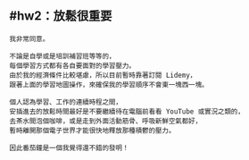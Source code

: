 #hw2：放鬆很重要
----

    我非常同意。

    不論是自學或是培訓補習班等等的，
    每個學習方式都有各自要面對的學習壓力。
    由於我的經濟條件比較堪慮，所以目前暫時靠著訂閱 Lidemy，
    跟著上面的學習地圖操作，來確保我的學習順序不會東一塊西一塊。

    個人認為學習、工作的連續時程之間，
    安插進去的放鬆時間最好是不要繼續待在電腦前看看 YouTube 或實況之類的，
    去茶水間泡個咖啡，或是走到外面活動筋骨、呼吸新鮮空氣都好，
    暫時離開那個電子世界才能很快地釋放那種積鬱的壓力。

    因此番茄鐘是一個我覺得還不錯的發明！
